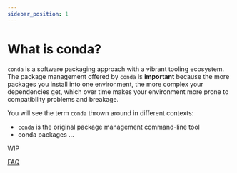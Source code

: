```yaml
---
sidebar_position: 1
---
```


# What is conda?

`conda` is a software packaging approach with a vibrant tooling ecosystem. The package management offered by `conda` is **important** because the more packages you install into one environment, the more complex your dependencies get, which over time makes your environment more prone to compatibility problems and breakage.

You will see the term `conda` thrown around in different contexts:

* `conda` is the original package management command-line tool
* conda packages ...

WIP

[FAQ](faq.md)